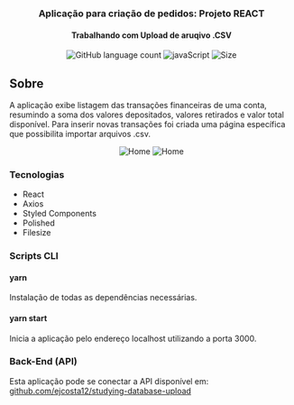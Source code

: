 <h3 align="center">
  Aplicação para criação de pedidos: Projeto REACT
</h3>
<h4 align="center">
  Trabalhando com Upload de aruqivo .CSV
</h4>

<p align="center">
  <img alt="GitHub language count" src="https://img.shields.io/github/languages/count/ejcosta12/studying-database-upload">
  <img alt="javaScript" src="https://img.shields.io/github/languages/top/ejcosta12/studying-database-upload">
  <img alt="Size" src="https://img.shields.io/github/repo-size/ejcosta12/studying-database-upload">
</p>

## Sobre
A aplicação exibe listagem das transações financeiras de uma conta, resumindo a soma dos valores depositados, valores retirados e valor total disponível. Para inserir novas transações foi criada uma página específica que possibilita importar arquivos .csv.

<p align="center" >
<img alt="Home" src="https://res.cloudinary.com/dggw1b0tr/image/upload/v1594154935/studying-react-project-financial/studying-react-project-financialList_ekrdyl.png">
<img alt="Home" src="https://res.cloudinary.com/dggw1b0tr/image/upload/v1594154935/studying-react-project-financial/studying-react-project-financialUpload_okhdfq.png">
</p>

### Tecnologias

- React
- Axios
- Styled Components
- Polished
- Filesize

### Scripts CLI

#### yarn
Instalação de todas as dependências necessárias.

#### yarn start
Inicia a aplicação pelo endereço localhost utilizando a porta 3000.

### Back-End (API)
Esta aplicação pode se conectar a API disponível em:
<a href="https://github.com/ejcosta12/studying-database-upload">github.com/ejcosta12/studying-database-upload</a>
